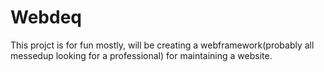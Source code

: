 # Webdeq
This projct is for fun mostly, will be creating a webframework(probably all messedup looking for a professional) for maintaining a website.
